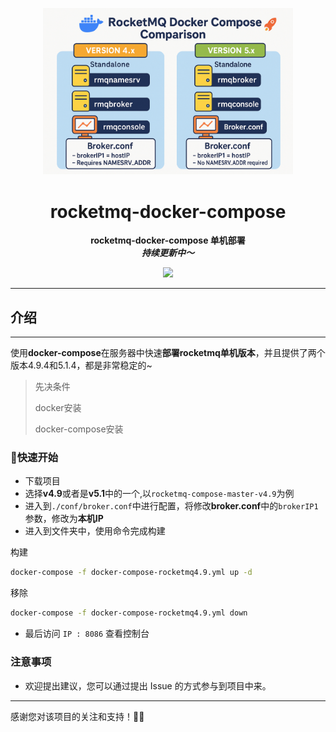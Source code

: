 <p align="center">
    <a href="" target="_blank">
      <img src="./imgs/cover.png" width="400" />
    </a>
</p>
<h1 align="center">rocketmq-docker-compose</h1>
<p align="center"><strong>rocketmq-docker-compose 单机部署<br><em>持续更新中～</em></strong></p>
<div align="center">
    <a href="https://github.com/AlfonsoKevin/redis-tools"><img src="https://img.shields.io/badge/github-项目地址-yellow.svg?style=plasticr"></a></div>




---

## 介绍

---

使用**docker-compose**在服务器中快速**部署rocketmq单机版本**，并且提供了两个版本4.9.4和5.1.4，都是非常稳定的~

> 先决条件
>
> docker安装
>
> docker-compose安装

### 🚀快速开始

- 下载项目
- 选择**v4.9**或者是**v5.1**中的一个,以`rocketmq-compose-master-v4.9`为例
- 进入到`./conf/broker.conf`中进行配置，将修改**broker.conf**中的`brokerIP1`参数，修改为**本机IP**
- 进入到文件夹中，使用命令完成构建

构建

```bash
docker-compose -f docker-compose-rocketmq4.9.yml up -d
```

移除

```bash
docker-compose -f docker-compose-rocketmq4.9.yml down
```

- 最后访问 `IP : 8086` 查看控制台

### 注意事项

- 欢迎提出建议，您可以通过提出 Issue 的方式参与到项目中来。

---

感谢您对该项目的关注和支持！🕵️‍♀️
